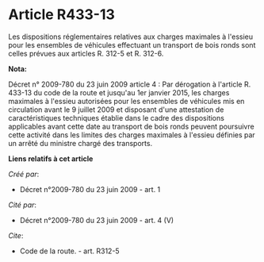 # Article R433-13

Les dispositions réglementaires relatives aux charges maximales à l'essieu pour les ensembles de véhicules effectuant un
transport de bois ronds sont celles prévues aux articles R. 312-5 et R. 312-6.

**Nota:**

Décret n° 2009-780 du 23 juin 2009 article 4 : Par dérogation à l'article R. 433-13 du code de la route et jusqu'au 1er
janvier 2015, les charges maximales à l'essieu autorisées pour les ensembles de véhicules mis en circulation avant le 9
juillet 2009 et disposant d'une attestation de caractéristiques techniques établie dans le cadre des dispositions applicables
avant cette date au transport de bois ronds peuvent poursuivre cette activité dans les limites des charges maximales à
l'essieu définies par un arrêté du ministre chargé des transports.

**Liens relatifs à cet article**

_Créé par_:

  - Décret n°2009-780 du 23 juin 2009 - art. 1

_Cité par_:

  - Décret n°2009-780 du 23 juin 2009 - art. 4 (V)

_Cite_:

  - Code de la route. - art. R312-5
